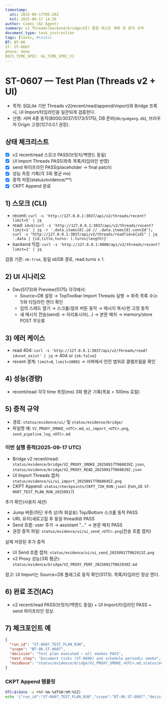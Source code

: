 ```yaml
---
timestamp:
  utc: 2025-09-17T05:26Z
  kst: 2025-09-17 14:26
author: Codex (AI Agent)
summary: v2 Threads(backend/bridge/UI) 통합 테스트 계획 및 증적 규약
document_type: task_instruction
tags: [tasks, #tasks]
BT: BT-06
ST: ST-0607
phase: done
DOCS_TIME_SPEC: GG_TIME_SPEC_V1
---
```


# ST-0607 — Test Plan (Threads v2 + UI)

- 목적: SQLite 기반 Threads v2(recent/read/append/import)와 Bridge 프록시, UI Import/타임라인을 일관되게 검증한다.
- 선행: 서버 4종 동작(8000/3037/5173/5175), DB 준비(`db/gumgang.db`), 브라우저 Origin 고정(127.0.0.1 권장).

## 상태 체크리스트
- [x] v2 recent/read 스모크 PASS(브릿지/백엔드 동일)
- [x] UI Import Threads PASS(좌측 목록/타임라인 반영)
- [x] send 파이프라인 PASS(placeholder → final patch)
- [x] 성능 측정 기록(각 3회 평균 ms)
- [x] 증적 저장(status/evidence/**)
- [x] CKPT Append 완료

## 1) 스모크 (CLI)
- recent: `curl -s 'http://127.0.0.1:3037/api/v2/threads/recent?limit=5' | jq`
- read: `id=$(curl -s 'http://127.0.0.1:3037/api/v2/threads/recent?limit=1' | jq -r '.data.items[0].id // .data.items[0].convId'); curl -s "http://127.0.0.1:3037/api/v2/threads/read?id=${id}" | jq '.data | {id,title,turns: (.turns|length)}'`
- backend 직접: `curl -s 'http://127.0.0.1:8000/api/v2/threads/recent?limit=1' | jq`

검증 기준: `ok:true`, 동일 id/DB 경로, read.turns ≥ 1.

## 2) UI 시나리오
- Dev(5173)와 Preview(5175) 각각에서:
  - Source=DB 설정 → TopToolbar Import Threads 실행 → 좌측 목록 수(≥ 1)와 타임라인 렌더 확인
  - 임의 스레드 열기 → 스크롤/점프 버튼 동작 → 메시지 복사/핀 고정 동작
  - 새 메시지 전송(send) → 자리표시자(…) → 본문 패치 → memory/store POST 무오류

## 3) 에러 케이스
- read 404: `curl -s 'http://127.0.0.1:3037/api/v2/threads/read?id=not_exist' | jq` → 404 or `{ok:false}`
- recent 경계: `limit=0`, `limit=10001` → 서버에서 안전 범위로 클램프됨을 확인

## 4) 성능(경량)
- recent/read 각각 time 측정(ms) 3회 평균 기록(목표 < 100ms 로컬)

## 5) 증적 규약
- 경로: `status/evidence/ui/` 및 `status/evidence/bridge/`
- 파일명 예: `V2_PROXY_SMOKE_<UTC>.md`, `ui_import_<UTC>.png`, `send_pipeline_log_<UTC>.md`

### 이번 실행 증적(2025-09-17 UTC)
- Bridge v2 recent/read: `status/evidence/bridge/V2_PROXY_SMOKE_20250917T060839Z.json`, `status/evidence/bridge/V2_PROXY_READ_20250917T060839Z.json`
- UI Import Threads 캡처: `status/evidence/ui/ui_import_20250917T060845Z.png`
- CKPT Append: `status/checkpoints/CKPT_72H_RUN.jsonl` (run_id: `ST-0607_TEST_PLAN_RUN_20250917`)
  
추가 확인(사용자 세션)
- Jump 버튼(하단 우측 상/하 화살표) Top/Bottom 스크롤 동작 PASS
- URL 유지(새로고침 후 동일 threadId) PASS
- Send 흐름: user 추가 → assistant "…" → 본문 패치 PASS
- 권장 증적 파일: `status/evidence/ui/ui_send_<UTC>.png`(전송 흐름 캡처)

실제 저장된 추가 증적
- UI Send 흐름 캡처: `status/evidence/ui/ui_send_20250917T062913Z.png`
- v2 Proxy 성능(3회 평균): `status/evidence/bridge/V2_PROXY_PERF_20250917T062930Z.md`

참고: UI Import는 Source=DB 플래그로 동작 확인(5173). 목록/타임라인 정상 렌더.

## 6) 완료 조건(AC)
- v2 recent/read PASS(브릿지/백엔드 동일) + UI Import/타임라인 PASS + send 파이프라인 정상.

## 7) 체크포인트 예
```json
{
  "run_id": "ST-0607_TEST_PLAN_RUN",
  "scope": "BT-06.ST-0607",
  "decision": "Test plan executed — all smokes PASS",
  "next_step": "Document risks (ST-0608) and schedule periodic smoke",
  "evidence": "status/evidence/bridge/V2_PROXY_SMOKE_<UTC>.md,status/evidence/ui/lint_final_<UTC>.log"
}
```

### CKPT Append 템플릿
```bash
UTC=$(date -u +%Y-%m-%dT%H:%M:%SZ)
echo '{"run_id":"ST-0607_TEST_PLAN_RUN","scope":"BT-06.ST-0607","decision":"Test plan executed — all smokes PASS","next_step":"Document risks (ST-0608) and schedule periodic smoke","evidence":"status/evidence/bridge/V2_PROXY_SMOKE_YYYYMMDDThhmmZ.md","utc_ts":"'"$UTC"'","writer":"agent"}' >> status/checkpoints/CKPT_72H_RUN.jsonl
```
